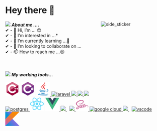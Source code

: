 # Hey there :wave:
<img align="right" width=200px height=200px alt="side_sticker" src="https://media.giphy.com/media/TEnXkcsHrP4YedChhA/giphy.gif" />

<img src="https://media.giphy.com/media/iY8CRBdQXODJSCERIr/giphy.gif" width="30px">&nbsp;***About me ....*** <br>
✔ - 👋 Hi, I’m ... 😊 <br>
✔ - 👀 I’m interested in ...*<br>
✔ - 🌱 I’m currently learning ...🥰<br>
✔ - 💞️ I’m looking to collaborate on ...<br>
✔ - 📫 How to reach me ...😉<br>
<br><br>
 

<img src="https://media.giphy.com/media/iY8CRBdQXODJSCERIr/giphy.gif" width="30px">&nbsp;***My working tools...***
<p align="left">
<a href="https://github.com" target="_blank"> <img src="https://github.com/devicons/devicon/blob/master/icons/cplusplus/cplusplus-original.svg" alt="laravel" width="45" height="45"/></a> 
<a href="https://github.com" target="_blank"> <img src="https://github.com/devicons/devicon/blob/master/icons/csharp/csharp-original.svg" alt="laravel" width="45" height="45"/></a> 
<a href="https://github.com" target="_blank"> <img src="https://github.com/devicons/devicon/blob/master/icons/java/java-original.svg" alt="laravel" width="45" height="45"/> </a> 
 <a href="https://laravel.com" target="_blank"> <img src="https://www.vectorlogo.zone/logos/laravel/laravel-icon.svg" alt="laravel" width="45" height="45"/> </a> 
    <a href="https://www.w3.org/html/" target="_blank"> <img src="https://img.icons8.com/color/48/000000/html-5.png"/> </a> 
    <a href="https://www.w3schools.com/css/" target="_blank"> <img src="https://img.icons8.com/color/48/000000/css3.png"/> </a> 
    <a href="https://developer.mozilla.org/en-US/docs/Web/JavaScript" target="_blank"> <img src="https://img.icons8.com/color/48/000000/javascript.png"/> </a> 
    <a href="https://postgres.com" target="_blank"> <img src="https://www.vectorlogo.zone/logos/postgresql/postgresql-icon.svg" alt="postgres" width="45" height="45"/> </a> 
   <a href="https://github.com" target="_blank"> <img src="https://github.com/devicons/devicon/blob/master/icons/react/react-original.svg" alt="laravel" width="45" height="45"/></a> 
    <a href="https://github.com" target="_blank"> <img src="https://github.com/devicons/devicon/blob/master/icons/vuejs/vuejs-original.svg" alt="laravel" width="45" height="45"/> </a> 
    <a style="padding-right:8px;" href="https://www.mysql.com/" target="_blank"> <img src="https://img.icons8.com/fluent/50/000000/mysql-logo.png"/> </a>
    <a href="https://www.python.org" target="_blank"> <img src="https://img.icons8.com/color/48/000000/python.png"/> </a> 
<a href="https://sass-lang.com" target="_blank"> <img src="https://raw.githubusercontent.com/devicons/devicon/master/icons/sass/sass-original.svg" alt="sass" width="40" height="40"/> </a>
   <a href="https://cloud.google.com/" target="_blank"> <img src="https://www.vectorlogo.zone/logos/google_cloud/google_cloud-icon.svg" alt="google cloud" width="40" height="40"/> </a>
    <a style="padding-right:8px;" href="https://nodejs.org" target="_blank"> <img src="https://img.icons8.com/color/48/000000/nodejs.png"/> </a> 
       <a href="https://code.visualstudio.com/" target="_blank"> <img src="https://www.vectorlogo.zone/logos/visualstudio_code/visualstudio_code-icon.svg" alt="vscode" width="45" height="45"/> </a>
    <a href="https://github.com" target="_blank"> <img src="https://raw.githubusercontent.com/github/explore/4479d2a2c854198cb00160f8593519c14dc3b905/topics/kotlin/kotlin.png" alt="laravel" width="45" height="45"/></a> 



<!---

--->
